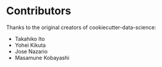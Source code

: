 # Contributors


Thanks to the original creators of cookiecutter-data-science:

* Takahiko Ito<takahiko03 _at_ gmail.com>
* Yohei Kikuta<diracdiego _at_ gmail.com>
* Jose Nazario
* Masamune Kobayashi
